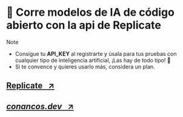 # 🚀 Corre modelos de IA de código abierto con la api de Replicate

>[!NOTE]
>* Consigue tu **API_KEY** al registrarte y úsala para tus pruebas con cualquier tipo de inteligencia artificial, ¡Las hay de todo tipo! 🥳
>* Si te convence y quieres usarlo más, considera un plan.

## [Replicate &nbsp; ↗](https://replicate.com)


## [_conancos.dev_ &nbsp; ↗](https://conancos.dev/portfolio)

